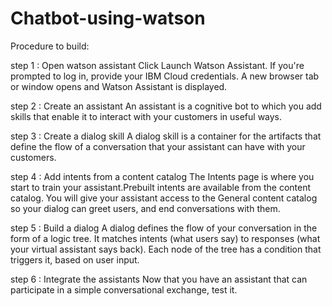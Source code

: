# Chatbot-using-watson
Procedure to build:

step 1 : Open watson assistant
           Click Launch Watson Assistant. If you're prompted to log in, provide your IBM Cloud credentials.
            A new browser tab or window opens and Watson Assistant is displayed.
          
step 2 : Create an assistant
           An assistant is a cognitive bot to which you add skills that enable it to interact with your customers in useful ways.

step 3 : Create a dialog skill
           A dialog skill is a container for the artifacts that define the flow of a conversation that your assistant can have with your customers.
           
step 4 : Add intents from a content catalog
           The Intents page is where you start to train your assistant.Prebuilt intents are available from the content catalog. 
           You will give your assistant access to the General content catalog so your dialog can greet users, and end conversations with them.
           
step 5 : Build a dialog
           A dialog defines the flow of your conversation in the form of a logic tree. It matches intents (what users say) to responses (what your virtual assistant says back).              Each node of the tree has a condition that triggers it, based on user input.
           
step 6 : Integrate the assistants
          Now that you have an assistant that can participate in a simple conversational exchange, test it.
